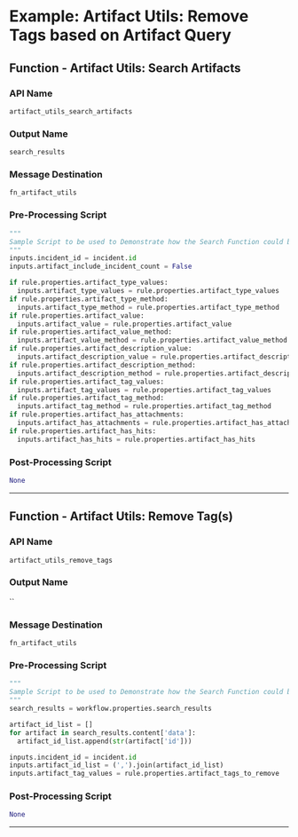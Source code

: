 <!--
    DO NOT MANUALLY EDIT THIS FILE
    THIS FILE IS AUTOMATICALLY GENERATED WITH resilient-sdk codegen
    Generated with resilient-sdk v48.2.4321
-->

# Example: Artifact Utils: Remove Tags based on Artifact Query

## Function - Artifact Utils: Search Artifacts

### API Name
`artifact_utils_search_artifacts`

### Output Name
`search_results`

### Message Destination
`fn_artifact_utils`

### Pre-Processing Script
```python
"""
Sample Script to be used to Demonstrate how the Search Function could be used.
"""
inputs.incident_id = incident.id
inputs.artifact_include_incident_count = False

if rule.properties.artifact_type_values:
  inputs.artifact_type_values = rule.properties.artifact_type_values
if rule.properties.artifact_type_method:
  inputs.artifact_type_method = rule.properties.artifact_type_method
if rule.properties.artifact_value:
  inputs.artifact_value = rule.properties.artifact_value
if rule.properties.artifact_value_method:
  inputs.artifact_value_method = rule.properties.artifact_value_method
if rule.properties.artifact_description_value:
  inputs.artifact_description_value = rule.properties.artifact_description_value
if rule.properties.artifact_description_method:
  inputs.artifact_description_method = rule.properties.artifact_description_method
if rule.properties.artifact_tag_values:
  inputs.artifact_tag_values = rule.properties.artifact_tag_values
if rule.properties.artifact_tag_method:
  inputs.artifact_tag_method = rule.properties.artifact_tag_method
if rule.properties.artifact_has_attachments:
  inputs.artifact_has_attachments = rule.properties.artifact_has_attachments
if rule.properties.artifact_has_hits:
  inputs.artifact_has_hits = rule.properties.artifact_has_hits

```

### Post-Processing Script
```python
None
```

---

## Function - Artifact Utils: Remove Tag(s)

### API Name
`artifact_utils_remove_tags`

### Output Name
``

### Message Destination
`fn_artifact_utils`

### Pre-Processing Script
```python
"""
Sample Script to be used to Demonstrate how the Search Function could be used.
"""
search_results = workflow.properties.search_results

artifact_id_list = []
for artifact in search_results.content['data']:
  artifact_id_list.append(str(artifact['id']))

inputs.incident_id = incident.id
inputs.artifact_id_list = (',').join(artifact_id_list)
inputs.artifact_tag_values = rule.properties.artifact_tags_to_remove

```

### Post-Processing Script
```python
None
```

---

